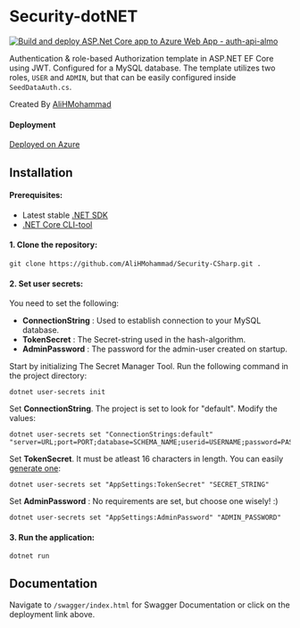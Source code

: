 # Security-dotNET
[![Build and deploy ASP.Net Core app to Azure Web App - auth-api-almo](https://github.com/AliHMohammad/Security-dotNET/actions/workflows/master_auth-api-almo.yml/badge.svg)](https://github.com/AliHMohammad/Security-dotNET/actions/workflows/master_auth-api-almo.yml)

Authentication & role-based Authorization template in ASP.NET EF Core using JWT. Configured for a MySQL database. The template utilizes two roles, `USER` and `ADMIN`, but that can be easily configured inside `SeedDataAuth.cs`.

Created By [AliHMohammad](https://github.com/AliHMohammad)

#### Deployment
[Deployed on Azure](https://auth-api-almo.azurewebsites.net/swagger/index.html)


## Installation


#### Prerequisites:

* Latest stable [.NET SDK](https://dotnet.microsoft.com/en-us/download)
* [.NET Core CLI-tool](https://learn.microsoft.com/en-us/ef/core/cli/dotnet)

#### 1. Clone the repository:

```
git clone https://github.com/AliHMohammad/Security-CSharp.git .
```

#### 2. Set user secrets:

You need to set the following: 

* __ConnectionString__ : Used to establish connection to your MySQL database.
* __TokenSecret__ : The Secret-string used in the hash-algorithm.
* __AdminPassword__ : The password for the admin-user created on startup.

Start by initializing The Secret Manager Tool. Run the following command in the project directory:

```
dotnet user-secrets init
```

Set __ConnectionString__. The project is set to look for "default". Modify the values:

```
dotnet user-secrets set "ConnectionStrings:default" "server=URL;port=PORT;database=SCHEMA_NAME;userid=USERNAME;password=PASSWORD"
```

Set __TokenSecret__. It must be atleast 16 characters in length. You can easily [generate one](https://dev.to/tkirwa/generate-a-random-jwt-secret-key-39j4):

```
dotnet user-secrets set "AppSettings:TokenSecret" "SECRET_STRING"
```

Set __AdminPassword__ : No requirements are set, but choose one wisely! :)

```
dotnet user-secrets set "AppSettings:AdminPassword" "ADMIN_PASSWORD"
```


#### 3. Run the application:


```
dotnet run 
```


## Documentation

Navigate to `/swagger/index.html` for Swagger Documentation or click on the deployment link above.


